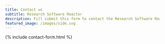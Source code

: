 ```yaml
---
title: Contact us
subtitle: Research Software Reactor
description: Fill submit this form to contact the Research Software Reactor.
featured_image: /images/side.svg
---
```


{% include contact-form.html %}

<!---We've made a contact form that you can use with [Formspree](https://formspree.io/create/jekyllthemes) to handle up to 50 submissions per month for free. You could also easily switch out the end-point to use another contact form service.--->
